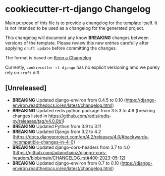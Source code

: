 # cookiecutter-rt-django Changelog

Main purpose of this file is to provide a changelog for the template itself.
It is not intended to be used as a changelog for the generated project.

This changelog will document any know **BREAKING** changes between versions of the template.
Please review this new entries carefully after applying `cruft update` before committing the changes.

The format is based on [Keep a Changelog](https://keepachangelog.com/en/1.0.0/).

Currently, `cookiecutter-rt-django` has no explicit versioning amd we purely rely on `cruft` diff.

## [Unreleased]

* **BREAKING** Updated django-environ from 0.4.5 to 0.10 (https://django-environ.readthedocs.io/en/latest/changelog.html)
* **BREAKING** Updated redis python package from 3.5.3 to 4.6 (breaking changes listed in https://github.com/redis/redis-py/releases/tag/v4.0.0b1)
* **BREAKING** Updated Python from 3.9 to 3.11
* **BREAKING** Updated Django from 3.2 to 4.2 (https://docs.djangoproject.com/en/4.2/releases/4.0/#backwards-incompatible-changes-in-4-0)
* **BREAKING** Updated django-cors-headers from 3.7 to 4.0 (https://github.com/adamchainz/django-cors-headers/blob/main/CHANGELOG.rst#400-2023-05-12)
* **BREAKING** Updated django-environ from 0.7 to 0.10 (https://django-environ.readthedocs.io/en/latest/changelog.html)
